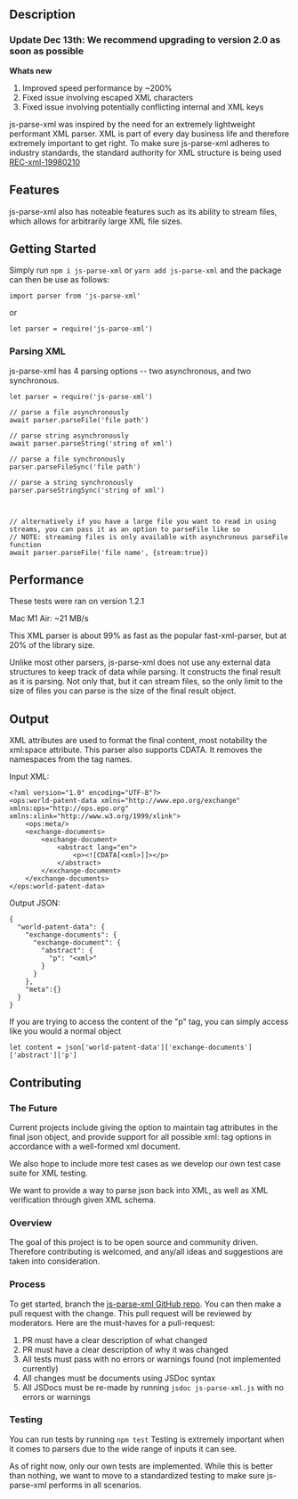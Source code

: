## **Description**
### **Update Dec 13th: We recommend upgrading to version 2.0 as soon as possible**
**Whats new**
1. Improved speed performance by ~200%
2. Fixed issue involving escaped XML characters
3. Fixed issue involving potentially conflicting internal and XML keys

js-parse-xml was inspired by the need for an extremely lightweight performant XML parser. XML is part of every day business life and therefore extremely important to get right. To make sure js-parse-xml adheres to industry standards, the standard authority for XML structure is being used [REC-xml-19980210](https://www.w3.org/TR/1998/REC-xml-19980210)

## **Features**
js-parse-xml also has noteable features such as its ability to stream files, which allows for arbitrarily large XML file sizes.

## **Getting Started**
Simply run ```npm i js-parse-xml``` or ```yarn add js-parse-xml``` and the package can then be use as follows:

```
import parser from 'js-parse-xml'
``` 
or 
```
let parser = require('js-parse-xml')
```
### **Parsing XML**
js-parse-xml has 4 parsing options -- two asynchronous, and two synchronous.


```
let parser = require('js-parse-xml')

// parse a file asynchronously
await parser.parseFile('file path')

// parse string asynchronously
await parser.parseString('string of xml')

// parse a file synchronously
parser.parseFileSync('file path')

// parse a string synchronously
parser.parseStringSync('string of xml')



// alternatively if you have a large file you want to read in using streams, you can pass it as an option to parseFile like so
// NOTE: streaming files is only available with asynchronous parseFile function
await parser.parseFile('file name', {stream:true})
```


## **Performance**
These tests were ran on version 1.2.1

Mac M1 Air: ~21 MB/s

This XML parser is about 99% as fast as the popular fast-xml-parser, but at 20% of the library size.

Unlike most other parsers, js-parse-xml does not use any external data structures to keep track of data while parsing. It constructs the final result as it is parsing. Not only that, but it can stream files, so the only limit to the size of files you can parse is the size of the final result object.

## **Output**
XML attributes are used to format the final content, most notability the xml:space attribute. This parser also supports CDATA. It removes the namespaces from the tag names.

Input XML:
```
<?xml version="1.0" encoding="UTF-8"?>
<ops:world-patent-data xmlns="http://www.epo.org/exchange" xmlns:ops="http://ops.epo.org" xmlns:xlink="http://www.w3.org/1999/xlink">
    <ops:meta/>
    <exchange-documents>
        <exchange-document>
            <abstract lang="en">
                <p><![CDATA[<xml>]]></p>
            </abstract>
        </exchange-document>
    </exchange-documents>
</ops:world-patent-data>
```

Output JSON:
```
{
  "world-patent-data": {
    "exchange-documents": {
      "exchange-document": {
        "abstract": {
          "p": "<xml>"
        }
      }
    },
    "meta":{}
  }
}
```

If you are trying to access the content of the "p" tag, you can simply access like you would a normal object

```
let content = json['world-patent-data']['exchange-documents']['abstract']['p']
```


## **Contributing**
### The Future
Current projects include giving the option to maintain tag attributes in the final json object, and provide support for all possible xml: tag options in accordance with a well-formed xml document. 

We also hope to include more test cases as we develop our own test case suite for XML testing.

We want to provide a way to parse json back into XML, as well as XML verification through given XML schema.

### **Overview**
The goal of this project is to be open source and community driven. Therefore contributing is welcomed, and any/all ideas and suggestions are taken into consideration. 

### **Process**
To get started, branch the [js-parse-xml GitHub repo](https://github.com/JeremyMColegrove/XML-LNP). 
You can then make a pull request with the change. This pull request will be reviewed by moderators. Here are the must-haves for a pull-request:

1. PR must have a clear description of what changed
2. PR must have a clear description of why it was changed
3. All tests must pass with no errors or warnings found (not implemented currently)
4. All changes must be documents using JSDoc syntax
5. All JSDocs must be re-made by running ```jsdoc js-parse-xml.js``` with no errors or warnings

### **Testing**

You can run tests by running ```npm test```
Testing is extremely important when it comes to parsers due to the wide range of inputs it can see.

As of right now, only our own tests are implemented. While this is better than nothing, we want to move to a standardized testing to make sure js-parse-xml performs in all scenarios.






